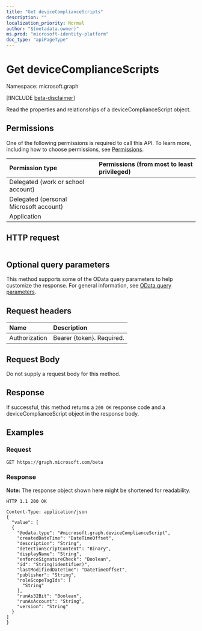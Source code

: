 ```yaml
---
title: "Get deviceComplianceScripts"
description: ""
localization_priority: Normal
author: "$(metadata.owner)"
ms.prod: "microsoft-identity-platform"
doc_type: "apiPageType"
---
```


# Get deviceComplianceScripts

Namespace: microsoft.graph

[!INCLUDE [beta-disclaimer](../../includes/beta-disclaimer.md)]

Read the properties and relationships of a deviceComplianceScript object.

## Permissions

One of the following permissions is required to call this API. To learn more, including how to choose permissions, see [Permissions](/graph/permissions-reference).

| Permission type                        | Permissions (from most to least privileged) |
| :------------------------------------- | :------------------------------------------ |
| Delegated (work or school account)     |                                             |
| Delegated (personal Microsoft account) |                                             |
| Application                            |                                             |

## HTTP request

<!-- {
  "blockType": "ignored"
}
-->

```http

```

## Optional query parameters

This method supports some of the OData query parameters to help customize the response. For general information, see [OData query parameters](/graph/query-parameters).

## Request headers

| Name          | Description               |
| :------------ | :------------------------ |
| Authorization | Bearer {token}. Required. |

## Request Body

<!-- Actions and Functions -->

<!-- CRUD Methods -->

Do not supply a request body for this method.

## Response

If successful, this method returns a `200 OK` response code and a deviceComplianceScript object in the response body.

## Examples

### Request

<!-- {
  "blockType": "request",
  "name": "get_devicecompliancescripts"
}
-->

```http
GET https://graph.microsoft.com/beta

```

### Response

**Note:** The response object shown here might be shortened for readability.

<!-- {
  "blockType": "response",
  "truncated": true,
  "@odata.type": "$(this.ReturnTypeFullName)"
}
-->

```http
HTTP 1.1 200 OK

Content-Type: application/json
{
  "value": [
  {
    "@odata.type": "#microsoft.graph.deviceComplianceScript",
    "createdDateTime": "DateTimeOffset",
    "description": "String",
    "detectionScriptContent": "Binary",
    "displayName": "String",
    "enforceSignatureCheck": "Boolean",
    "id": "String(identifier)",
    "lastModifiedDateTime": "DateTimeOffset",
    "publisher": "String",
    "roleScopeTagIds": [
      "String"
    ],
    "runAs32Bit": "Boolean",
    "runAsAccount": "String",
    "version": "String"
  }
]
}

```
